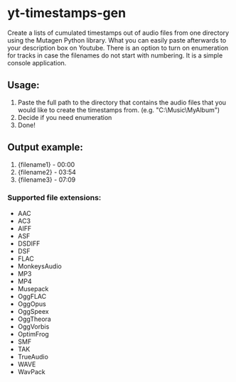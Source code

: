 # yt-timestamps-gen
Create a lists of cumulated timestamps out of audio files from one directory using the Mutagen Python library. What you can easily paste afterwards to your description box on Youtube. There is an option to turn on enumeration for tracks in case the filenames do not start with numbering. It is a simple console application.

## Usage:
 1. Paste the full path to the directory that contains the audio files that you would like to create the timestamps from. (e.g. "C:\Music\MyAlbum")
 2. Decide if you need enumeration
 3. Done!

## Output example:
01. {filename1} - 00:00
02. {filename2} - 03:54
03. {filename3} - 07:09

### Supported file extensions:
 - AAC
 - AC3
 - AIFF
 - ASF
 - DSDIFF
 - DSF
 - FLAC
 - MonkeysAudio
 - MP3
 - MP4
 - Musepack
 - OggFLAC
 - OggOpus
 - OggSpeex
 - OggTheora
 - OggVorbis
 - OptimFrog
 - SMF
 - TAK
 - TrueAudio
 - WAVE
 - WavPack

